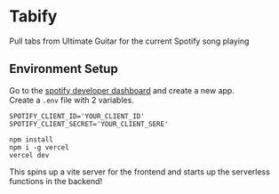 Tabify
=====================================================

Pull tabs from Ultimate Guitar for the current Spotify song playing

## Environment Setup
Go to the [spotify developer dashboard](https://developer.spotify.com/dashboard/) and create a new app.  
Create a `.env` file with 2 variables.
```
SPOTIFY_CLIENT_ID='YOUR_CLIENT_ID'
SPOTIFY_CLIENT_SECRET='YOUR_CLIENT_SERE'
```
```
npm install
npm i -g vercel
vercel dev
```
This spins up a vite server for the frontend and starts up the serverless functions in the backend!
